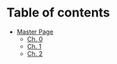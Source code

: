 # Table of contents

* [Master Page](README.md)
  * [Ch. 0](master-page/ch.-0.md)
  * [Ch. 1](master-page/ch.-1.md)
  * [Ch. 2](master-page/ch.-2.md)
